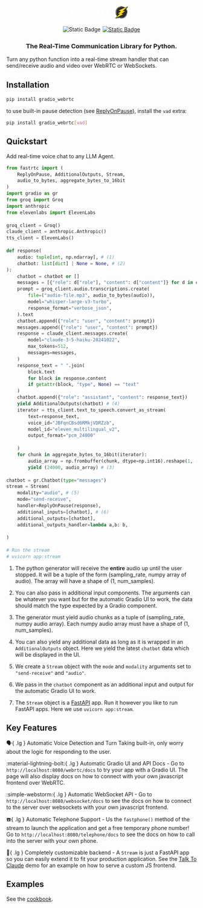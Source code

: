 <div style='text-align: center; margin-bottom: 1rem; display: flex; justify-content: center; align-items: center;'>
    <h1 style='color: white; margin: 0;'>FastRTC</h1>
    <img src="/fastrtc_logo.png" alt="FastRTC Logo" style="height: 40px; margin-right: 10px;">
</div>

<div style="display: flex; flex-direction: row; justify-content: center">
<img style="display: block; padding-right: 5px; height: 20px;" alt="Static Badge" src="https://img.shields.io/pypi/v/gradio_webrtc"> 
<a href="https://github.com/freddyaboulton/gradio-webrtc" target="_blank"><img alt="Static Badge" src="https://img.shields.io/badge/github-white?logo=github&logoColor=black"></a>
</div>

<h3 style='text-align: center'>
The Real-Time Communication Library for Python. 
</h3>

Turn any python function into a real-time stream handler that can send/receive audio and video over WebRTC or WebSockets.

## Installation

```bash
pip install gradio_webrtc
```

to use built-in pause detection (see [ReplyOnPause](/user-guide/#reply-on-pause)), install the `vad` extra:

```bash
pip install gradio_webrtc[vad]
```

## Quickstart

Add real-time voice chat to any LLM Agent.

```py title="LLM Voice Chat"
from fastrtc import (
    ReplyOnPause, AdditionalOutputs, Stream,
    audio_to_bytes, aggregate_bytes_to_16bit
)
import gradio as gr
from groq import Groq
import anthropic
from elevenlabs import ElevenLabs

groq_client = Groq()
claude_client = anthropic.Anthropic()
tts_client = ElevenLabs()

def response(
    audio: tuple[int, np.ndarray], # (1)
    chatbot: list[dict] | None = None, # (2)
):
    chatbot = chatbot or []
    messages = [{"role": d["role"], "content": d["content"]} for d in chatbot]
    prompt = groq_client.audio.transcriptions.create(
        file=("audio-file.mp3", audio_to_bytes(audio)),
        model="whisper-large-v3-turbo",
        response_format="verbose_json",
    ).text
    chatbot.append({"role": "user", "content": prompt})
    messages.append({"role": "user", "content": prompt})
    response = claude_client.messages.create(
        model="claude-3-5-haiku-20241022",
        max_tokens=512,
        messages=messages,
    )
    response_text = " ".join(
        block.text
        for block in response.content
        if getattr(block, "type", None) == "text"
    )
    chatbot.append({"role": "assistant", "content": response_text})
    yield AdditionalOutputs(chatbot) # (4)
    iterator = tts_client.text_to_speech.convert_as_stream(
        text=response_text,
        voice_id="JBFqnCBsd6RMkjVDRZzb",
        model_id="eleven_multilingual_v2",
        output_format="pcm_24000"
        
    )
    for chunk in aggregate_bytes_to_16bit(iterator):
        audio_array = np.frombuffer(chunk, dtype=np.int16).reshape(1, -1)
        yield (24000, audio_array) # (3)

chatbot = gr.Chatbot(type="messages")
stream = Stream(
    modality="audio", # (5)
    mode="send-receive",
    handler=ReplyOnPause(response),
    additional_inputs=[chatbot], # (6)
    additional_outputs=[chatbot],
    additional_outputs_handler=lambda a,b: b,

)

# Run the stream 
# uvicorn app:stream
```

1. The python generator will receive the **entire** audio up until the user stopped. It will be a tuple of the form (sampling_rate, numpy array of audio). The array will have a shape of (1, num_samples).

2. You can also pass in additional input components. The arguments can be whatever you want but for the automatic Gradio UI to work, the data should match the type expected by a Gradio component.

3. The generator must yield audio chunks as a tuple of (sampling_rate, numpy audio array). Each numpy audio array must have a shape of (1, num_samples).

4. You can also yield any additional data as long as it is wrapped in an `AdditionalOutputs` object. Here we yield the latest `chatbot` data which will be displayed in the UI.

5. We create a `Stream` object with the `mode` and `modality` arguments set to `"send-receive"` and `"audio"`.

6. We pass in the `chatbot` component as an additional input and output for the automatic Gradio UI to work.

7. The `Stream` object is a [FastAPI](https://fastapi.tiangolo.com/) app. Run it however you like to run FastAPI apps. Here we use `uvicorn app:stream`.

## Key Features

:speaking_head:{ .lg } Automatic Voice Detection and Turn Taking built-in, only worry about the logic for responding to the user.

:material-lightning-bolt:{ .lg } Automatic Gradio UI and API Docs - Go to `http://localhost:8080/webrtc/docs` to try your app with a Gradio UI. The page will also display docs on how to connect with your own javascript frontend over WebRTC.

:simple-webstorm:{ .lg } Automatic WebSocket API - Go to `http://localhost:8080/websocket/docs` to see the docs on how to connect to the server over websockets with your own javascript frontend.

:telephone:{ .lg } Automatic Telephone Support - Us the `fastphone()` method of the stream to launch the application and get a free temporary phone number! Go to `http://localhost:8080/telephone/docs` to see the docs on how to call into the server with your own phone.

:robot:{ .lg } Completely customizable backend - A `Stream` is just a FastAPI app so you can easily extend it to fit your production application. See the [Talk To Claude](/demo/talk_to_claude/app.py) demo for an example on how to serve a custom JS frontend.


## Examples
See the [cookbook](/cookbook).